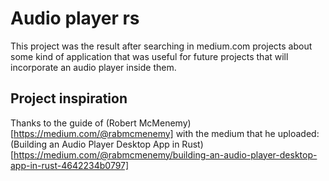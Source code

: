 # Audio player rs

This project was the result after searching in medium.com projects about some kind of application that was useful for future projects that will incorporate an audio player inside them.

## Project inspiration

Thanks to the guide of (Robert McMenemy)[https://medium.com/@rabmcmenemy] with the medium that he uploaded: (Building an Audio Player Desktop App in Rust)[https://medium.com/@rabmcmenemy/building-an-audio-player-desktop-app-in-rust-4642234b0797]
